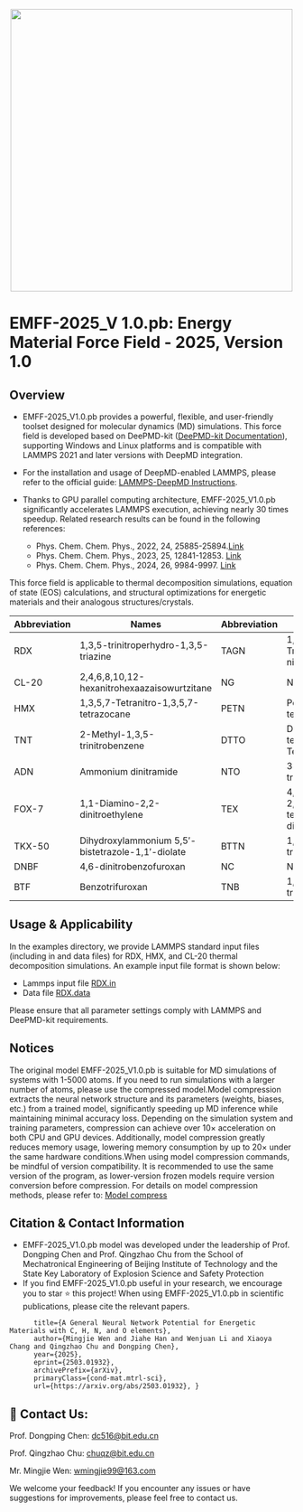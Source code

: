  <p align = "center">
 <img src="https://github.com/user-attachments/assets/365963bc-7eb8-40d9-9501-6534671ce2c4" width="500" />
 
 # EMFF-2025_V 1.0.pb: Energy Material Force Field - 2025, Version 1.0

## Overview

* EMFF-2025_V1.0.pb provides a powerful, flexible, and user-friendly toolset designed for molecular dynamics (MD) simulations. This force field is developed based on DeePMD-kit ([DeePMD-kit Documentation](https://docs.deepmodeling.com/projects/deepmd/en/master/index.html#)), supporting Windows and Linux platforms and is compatible with LAMMPS 2021 and later versions with DeepMD integration.

* For the installation and usage of DeepMD-enabled LAMMPS, please refer to the official guide: [LAMMPS-DeepMD Instructions](https://docs.deepmodeling.com/projects/deepmd/en/master/third-party/lammps-command.html).

* Thanks to GPU parallel computing architecture, EMFF-2025_V1.0.pb significantly accelerates LAMMPS execution, achieving nearly 30 times speedup. Related research results can be found in the following references:

  * Phys. Chem. Chem. Phys., 2022, 24, 25885-25894.[Link](https://pubs.rsc.org/en/content/articlelanding/2022/cp/d2cp03511a)
  * Phys. Chem. Chem. Phys., 2023, 25, 12841-12853. [Link](https://pubs.rsc.org/en/content/articlelanding/2023/cp/d3cp00571b)
  * Phys. Chem. Chem. Phys., 2024, 26, 9984-9997. [Link](https://pubs.rsc.org/en/content/articlelanding/2024/cp/d4cp00017j)
 
This force field is applicable to thermal decomposition simulations, equation of state (EOS) calculations, and structural optimizations for energetic materials and their analogous structures/crystals.

| Abbreviation | Names                                             | Abbreviation | Names                                               |
|--------------|---------------------------------------------------|--------------|-----------------------------------------------------|
| RDX          | 1,3,5-trinitroperhydro-1,3,5-triazine             | TAGN         | 1,2,3-Triaminoguanidine nitrate                     |
| CL-20        | 2,4,6,8,10,12-hexanitrohexaazaisowurtzitane       | NG           | Nitroglycerin                                       |
| HMX          | 1,3,5,7-Tetranitro-1,3,5,7-tetrazocane            | PETN         | Pentaerythritol tetranitrate                        |
| TNT          | 2-Methyl-1,3,5-trinitrobenzene                    | DTTO         | Di-1,2,3,4-tetrazine Tetraoxides                    |
| ADN          | Ammonium dinitramide                              | NTO          | 3-Nitro-1,2,4-triazole-5-one                        |
| FOX-7        | 1,1-Diamino-2,2-dinitroethylene                   | TEX          | 4,10-Dinitro-2,6,8,12-tetraoxa-4,10-diazawurtzitane |
| TKX-50       | Dihydroxylammonium 5,5′-bistetrazole-1,1′-diolate | BTTN         | 1,2,4-Butanetriol trinitrate                        |
| DNBF         | 4,6-dinitrobenzofuroxan                           | NC           | Nitrocellulose                                      |
| BTF          | Benzotrifuroxan                                   | TNB          | 1,3,5-trinitrobenzene                               |


## Usage & Applicability

In the examples directory, we provide LAMMPS standard input files (including in and data files) for RDX, HMX, and CL-20 thermal decomposition simulations. An example input file format is shown below:

* Lammps input file [RDX.in](https://github.com/MingjieWen/General-NNP-model-for-C-H-N-O-Energetic-Materials/blob/main/Examples/RDX/RDX.in)
* Data file [RDX.data](https://github.com/MingjieWen/General-NNP-model-for-C-H-N-O-Energetic-Materials/blob/main/Examples/RDX/RDX.data)

Please ensure that all parameter settings comply with LAMMPS and DeePMD-kit requirements.
## Notices
The original model EMFF-2025_V1.0.pb is suitable for MD simulations of systems with 1-5000 atoms. If you need to run simulations with a larger number of atoms, please use the compressed model.Model compression extracts the neural network structure and its parameters (weights, biases, etc.) from a trained model, significantly speeding up MD inference while maintaining minimal accuracy loss. Depending on the simulation system and training parameters, compression can achieve over 10× acceleration on both CPU and GPU devices. Additionally, model compression greatly reduces memory usage, lowering memory consumption by up to 20× under the same hardware conditions.When using model compression commands, be mindful of version compatibility. It is recommended to use the same version of the program, as lower-version frozen models require version conversion before compression.
For details on model compression methods, please refer to: [Model compress](https://docs.deepmodeling.com/projects/deepmd/en/master/freeze/compress.html)

## Citation & Contact Information

* EMFF-2025_V1.0.pb model was developed under the leadership of Prof. Dongping Chen and Prof. Qingzhao Chu from the School of Mechatronical Engineering of Beijing Institute of Technology and the State Key Laboratory of Explosion Science and Safety Protection
* If you find EMFF-2025_V1.0.pb useful in your research, we encourage you to star ⭐ this project! When using EMFF-2025_V1.0.pb in scientific publications, please cite the relevant papers.
```@misc{wen2025generalneuralnetworkpotential,
      title={A General Neural Network Potential for Energetic Materials with C, H, N, and O elements}, 
      author={Mingjie Wen and Jiahe Han and Wenjuan Li and Xiaoya Chang and Qingzhao Chu and Dongping Chen},
      year={2025},
      eprint={2503.01932},
      archivePrefix={arXiv},
      primaryClass={cond-mat.mtrl-sci},
      url={https://arxiv.org/abs/2503.01932}, }
```


## 📩 Contact Us:

Prof. Dongping Chen: dc516@bit.edu.cn

Prof. Qingzhao Chu: chuqz@bit.edu.cn

Mr. Mingjie Wen: wmingjie99@163.com

We welcome your feedback! If you encounter any issues or have suggestions for improvements, please feel free to contact us.

